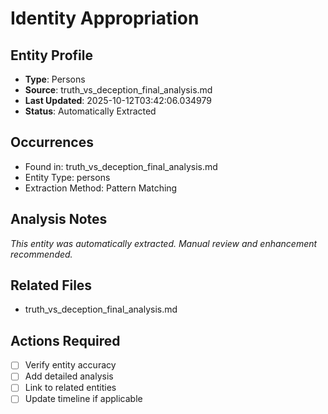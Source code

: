 # Identity Appropriation

## Entity Profile
- **Type**: Persons
- **Source**: truth_vs_deception_final_analysis.md
- **Last Updated**: 2025-10-12T03:42:06.034979
- **Status**: Automatically Extracted

## Occurrences
- Found in: truth_vs_deception_final_analysis.md
- Entity Type: persons
- Extraction Method: Pattern Matching

## Analysis Notes
*This entity was automatically extracted. Manual review and enhancement recommended.*

## Related Files
- truth_vs_deception_final_analysis.md

## Actions Required
- [ ] Verify entity accuracy
- [ ] Add detailed analysis
- [ ] Link to related entities
- [ ] Update timeline if applicable
